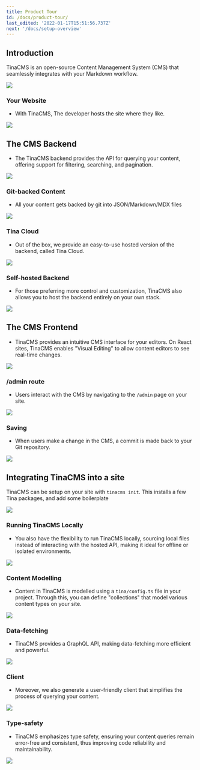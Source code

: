 ```yaml
---
title: Product Tour
id: /docs/product-tour/
last_edited: '2022-01-17T15:51:56.737Z'
next: '/docs/setup-overview'
---
```


## Introduction

TinaCMS is an open-source Content Management System (CMS) that seamlessly integrates with your Markdown workflow.

![](https://res.cloudinary.com/forestry-demo/image/upload/v1645712511/tina-io/docs/your-blocks.gif)

### Your Website

- With TinaCMS, The developer hosts the site where they like.

![](https://res.cloudinary.com/forestry-demo/image/upload/v1689874025/tina-io/docs/product-tour/headless_cms1.png)

## The CMS Backend

- The TinaCMS backend provides the API for querying your content, offering support for filtering, searching, and pagination.

![](https://res.cloudinary.com/forestry-demo/image/upload/v1689874024/tina-io/docs/product-tour/queryable_database.png)

### Git-backed Content

- All your content gets backed by git into JSON/Markdown/MDX files

![](https://res.cloudinary.com/forestry-demo/image/upload/v1689874025/tina-io/docs/product-tour/git-backed.png)

### Tina Cloud

- Out of the box, we provide an easy-to-use hosted version of the backend, called Tina Cloud.

![](https://res.cloudinary.com/forestry-demo/image/upload/v1689874024/tina-io/docs/product-tour/tina-cloud.png)

### Self-hosted Backend

- For those preferring more control and customization, TinaCMS also allows you to host the backend entirely on your own stack.

![](https://res.cloudinary.com/forestry-demo/image/upload/v1689874024/tina-io/docs/product-tour/self-host-backend.png)

## The CMS Frontend

- TinaCMS provides an intuitive CMS interface for your editors. On React sites, TinaCMS enables "Visual Editing" to allow content editors to see real-time changes.

![](https://res.cloudinary.com/forestry-demo/image/upload/v1645712511/tina-io/docs/your-blocks.gif)

### /admin route

- Users interact with the CMS by navigating to the `/admin` page on your site.

![](https://res.cloudinary.com/forestry-demo/image/upload/v1689874024/tina-io/docs/product-tour/admin.png)

### Saving

- When users make a change in the CMS, a commit is made back to your Git repository.

![](https://res.cloudinary.com/forestry-demo/image/upload/v1689874024/tina-io/docs/product-tour/git-save.png)

## Integrating TinaCMS into a site

TinaCMS can be setup on your site with `tinacms init`. This installs a few Tina packages, and add some boilerplate

![](https://res.cloudinary.com/forestry-demo/image/upload/v1689819318/tina-io/docs/product-tour/cli-init.png)

### Running TinaCMS Locally

- You also have the flexibility to run TinaCMS locally, sourcing local files instead of interacting with the hosted API, making it ideal for offline or isolated environments.

![](https://res.cloudinary.com/forestry-demo/image/upload/v1689874024/tina-io/docs/product-tour/local-workflow.png)

### Content Modelling

- Content in TinaCMS is modelled using a `tina/config.ts` file in your project. Through this, you can define "collections" that model various content types on your site.

![](https://res.cloudinary.com/forestry-demo/image/upload/v1690204857/tina-io/docs/product-tour/content-model.png)

### Data-fetching

- TinaCMS provides a GraphQL API, making data-fetching more efficient and powerful.

![](https://res.cloudinary.com/forestry-demo/image/upload/v1690204115/tina-io/docs/product-tour/graphql-api.png)

### Client

- Moreover, we also generate a user-friendly client that simplifies the process of querying your content.

![](https://res.cloudinary.com/forestry-demo/image/upload/v1690204192/tina-io/docs/product-tour/client2.png)

### Type-safety

- TinaCMS emphasizes type safety, ensuring your content queries remain error-free and consistent, thus improving code reliability and maintainability.

![](https://res.cloudinary.com/forestry-demo/image/upload/v1690205236/tina-io/docs/product-tour/typesafety-example.png)

